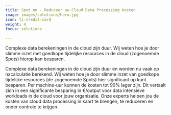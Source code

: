 ```yaml
---
title: Spot on - Reduceer uw Cloud Data Processing kosten
image: images/solutions/hero.jpg
icon: ti-credit-card
weight: 4
focus: solutions

---
```

Complexe data berekeningen in de cloud zijn duur. Wij weten hoe je door slimme inzet met goedkope tijdelijke resources in de cloud (zogenoemde Spots) hierop kan besparen.

Complexe data berekeningen in de cloud zijn duur en worden nu vaak op nacalculatie berekend. Wij weten hoe je door slimme inzet van goedkope tijdelijke resources (de zogenoemde Spots) hier significant op kunt besparen. Per machine-uur kunnen de kosten tot 90% lager zijn. Dit vertaalt zich in een significante besparing in €/output voor data intensieve workloads in de cloud voor jouw organisatie. Onze experts helpen jou de kosten van cloud data processing in kaart te brengen, te reduceren en onder controle te krijgen.